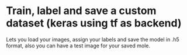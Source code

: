 # Train, label and save a custom dataset (keras using tf as backend)
Lets you load your images, assign your labels and save the model in .h5 format, also you can have a test image for your saved mole.
